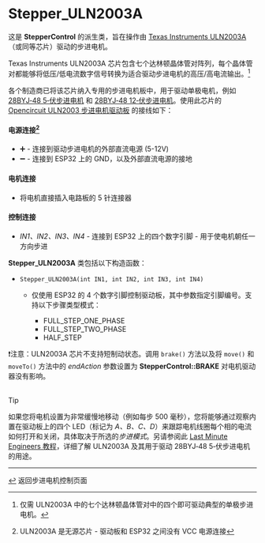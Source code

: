 # Stepper_ULN2003A

这是 **StepperControl** 的派生类，旨在操作由 [Texas Instruments ULN2003A](https://www.ti.com/lit/ds/symlink/uln2003a.pdf)（或同等芯片）驱动的步进电机。

Texas Instruments ULN2003A 芯片包含七个达林顿晶体管对阵列，每个晶体管对都能够将低压/低电流数字信号转换为适合驱动步进电机的高压/高电流输出。[^1]

[^1]: 仅需 ULN2003A 中的七个达林顿晶体管对中的四个即可驱动典型的单极步进电机。

各个制造商已将该芯片纳入专用的步进电机板中，用于驱动单极电机，例如 [28BYJ&#8209;48 5&#8209;伏步进电机](https://opencircuit.shop/product/28byj-48-5v-stepper-motor-4-phase-5-wire) 和 [28BYJ&#8209;48 12&#8209;伏步进电机](https://opencircuit.shop/product/28byj-48-12v-stepper-motor-4-phase-5-wire)。使用此芯片的 [Opencircuit ULN2003 步进电机驱动板](https://opencircuit.shop/product/uln2003-stepper-motor-driver-module) 的接线如下：

#### **电源连接**[^2]
* ➕ - 连接到驱动步进电机的外部直流电源 (5-12V)
* ➖ - 连接到 ESP32 上的 GND，以及外部直流电源的接地
#### **电机连接**
* 将电机直接插入电路板的 5 针连接器
#### **控制连接**
* *IN1、IN2、IN3、IN4* - 连接到 ESP32 上的四个数字引脚 - 用于使电机朝任一方向步进

**Stepper_ULN2003A** 类包括以下构造函数：
* `Stepper_ULN2003A(int IN1, int IN2, int IN3, int IN4)`
  * 仅使用 ESP32 的 4 个数字引脚控制驱动板，其中参数指定引脚编号。支持以下步骤类型模式：

    * FULL_STEP_ONE_PHASE
    * FULL_STEP_TWO_PHASE
    * HALF_STEP

❗注意：ULN2003A 芯片不支持短制动状态。调用 `brake()` 方法以及将 `move()` 和 `moveTo()` 方法中的 *endAction* 参数设置为 **StepperControl::BRAKE** 对电机驱动器没有影响。<br><br>

> [!TIP]
> 如果您将电机设置为非常缓慢地移动（例如每步 500 毫秒），您将能够通过观察内置在驱动板上的四个 LED（标记为 *A、B、C、D*）来跟踪电机线圈每个相的电流如何打开和关闭，具体取决于所选的*步进模式*。另请参阅此 [Last Minute Engineers 教程](https://lastminuteengineers.com/28byj48-stepper-motor-arduino-tutorial)，详细了解 ULN2003A 及其用于驱动 28BYJ&#8209;48 5&#8209;伏步进电机的用途。

[^2]: ULN2003A 是无源芯片 - 驱动板和 ESP32 之间没有 VCC 电源连接

---

[↩️](../Stepper.md) 返回步进电机控制页面
